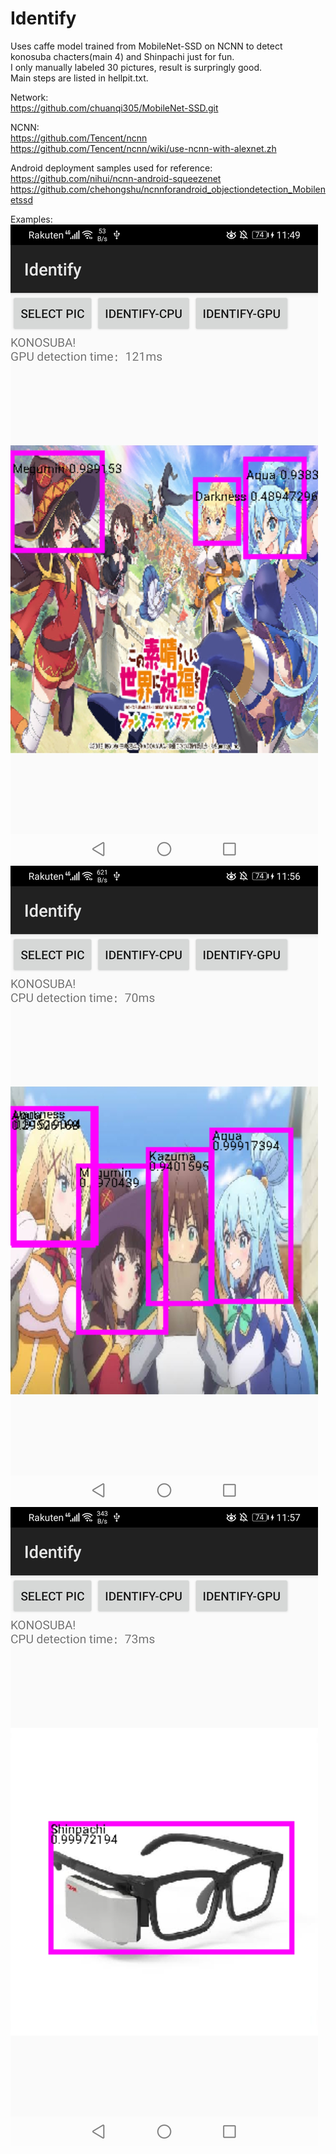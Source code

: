 # Identify
Uses caffe model trained from MobileNet-SSD on NCNN to detect konosuba chacters(main 4) and Shinpachi just for fun.   
I only manually labeled 30 pictures, result is surpringly good.  
Main steps are listed in hellpit.txt.   

Network:    
https://github.com/chuanqi305/MobileNet-SSD.git   

NCNN:    
https://github.com/Tencent/ncnn https://github.com/Tencent/ncnn/wiki/use-ncnn-with-alexnet.zh   

Android deployment samples used for reference:     
https://github.com/nihui/ncnn-android-squeezenet     
https://github.com/chehongshu/ncnnforandroid_objectiondetection_Mobilenetssd    

Examples:  
![Alt text](1.jpg?raw=true)   
![Alt text](2.jpg?raw=true)    
![Alt text](3.jpg?raw=true)  
